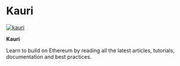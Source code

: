 # Kauri

[![kauri](https://ethereum.consensys.net/hs-fs/hubfs/kauri.jpg?width=512&name=kauri.jpg)](http://bit.ly/kauri-devportal)

**Kauri**

Learn to build on Ethereum by reading all the latest articles, tutorials, documentation and best practices.

